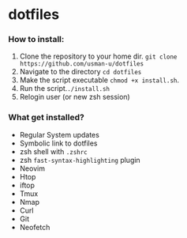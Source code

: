# dotfiles

### How to install:
1. Clone the repository to your home dir. `git clone https://github.com/usman-u/dotfiles`
2. Navigate to the directory `cd dotfiles`
3. Make the script executable `chmod +x install.sh`.
4. Run the script.`./install.sh` 
5. Relogin user (or new zsh session)

### What get installed?
* Regular System updates
* Symbolic link to dotfiles
* zsh shell with `.zshrc`
* zsh `fast-syntax-highlighting` plugin
* Neovim 
* Htop
* iftop
* Tmux
* Nmap
* Curl
* Git
* Neofetch
